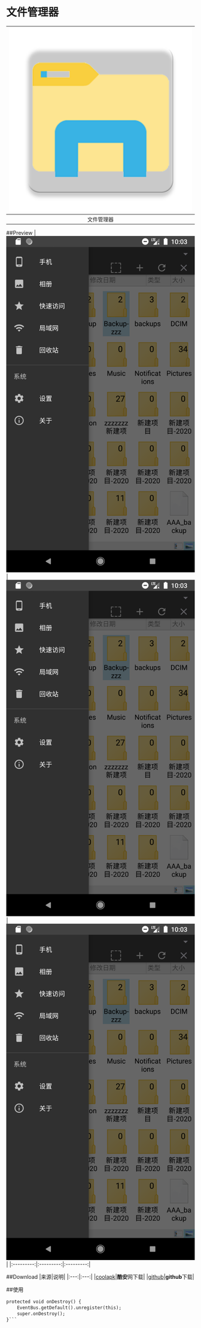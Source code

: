 
********文件管理器******** 
====

|![ico](app/src/main/ic_launcher-web.png)|
|:---------:|
|文件管理器|




##Preview
|![Preview](./preview/1.png)|![Preview](./preview/1.png)|![Preview](./preview/1.png)|
|:---------:|:---------:|:---------:|


##Download
|来源|说明|
|:---:|:---:|
|[coolapk](https://developer.coolapk.com/)|**酷安**网下载|
|[github](https://github.com/JinhaoLi)|**github**下载|

##使用
```@Override
protected void onDestroy() {
    EventBus.getDefault().unregister(this);
    super.onDestroy();
}```

